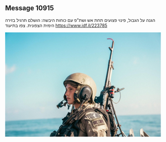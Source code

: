 ## Message 10915

הגנה על הגבול, פינוי פצועים תחת אש ושת"פ עם כוחות היבשה:
הושלם תרגיל בזירה הימית הצפונית. צפו בתיעוד
https://www.idf.il/223785

![Photo](10915/10915_photo.jpg)
